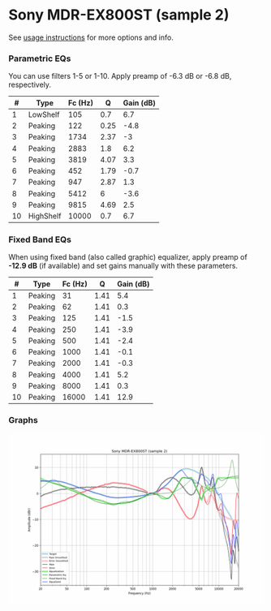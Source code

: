 # Sony MDR-EX800ST (sample 2)
See [usage instructions](https://github.com/jaakkopasanen/AutoEq#usage) for more options and info.

### Parametric EQs
You can use filters 1-5 or 1-10. Apply preamp of -6.3 dB or -6.8 dB, respectively.

|   # | Type      |   Fc (Hz) |    Q |   Gain (dB) |
|-----|-----------|-----------|------|-------------|
|   1 | LowShelf  |       105 | 0.7  |         6.7 |
|   2 | Peaking   |       122 | 0.25 |        -4.8 |
|   3 | Peaking   |      1734 | 2.37 |        -3   |
|   4 | Peaking   |      2883 | 1.8  |         6.2 |
|   5 | Peaking   |      3819 | 4.07 |         3.3 |
|   6 | Peaking   |       452 | 1.79 |        -0.7 |
|   7 | Peaking   |       947 | 2.87 |         1.3 |
|   8 | Peaking   |      5412 | 6    |        -3.6 |
|   9 | Peaking   |      9815 | 4.69 |         2.5 |
|  10 | HighShelf |     10000 | 0.7  |         6.7 |

### Fixed Band EQs
When using fixed band (also called graphic) equalizer, apply preamp of **-12.9 dB** (if available) and set gains manually with these parameters.

|   # | Type    |   Fc (Hz) |    Q |   Gain (dB) |
|-----|---------|-----------|------|-------------|
|   1 | Peaking |        31 | 1.41 |         5.4 |
|   2 | Peaking |        62 | 1.41 |         0.3 |
|   3 | Peaking |       125 | 1.41 |        -1.5 |
|   4 | Peaking |       250 | 1.41 |        -3.9 |
|   5 | Peaking |       500 | 1.41 |        -2.4 |
|   6 | Peaking |      1000 | 1.41 |        -0.1 |
|   7 | Peaking |      2000 | 1.41 |        -0.3 |
|   8 | Peaking |      4000 | 1.41 |         5.2 |
|   9 | Peaking |      8000 | 1.41 |         0.3 |
|  10 | Peaking |     16000 | 1.41 |        12.9 |

### Graphs
![](./Sony%20MDR-EX800ST%20(sample%202).png)
